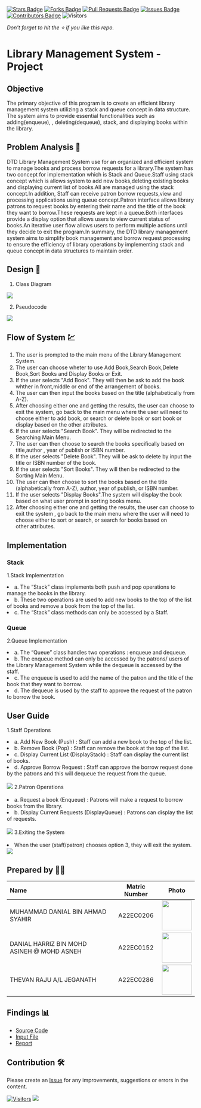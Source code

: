 [![Stars Badge](https://img.shields.io/github/stars/jjn7702/SECJ2013-DSA)](https://github.com/jjn7702/SECJ2013-DSA/Submission/Sample/stargazers)
[![Forks Badge](https://img.shields.io/github/forks/jjn7702/SECJ2013-DSA)](https://github.com/jjn7702/SECJ2013-DSA/Submission/Sample/network/members)
[![Pull Requests Badge](https://img.shields.io/github/issues-pr/jjn7702/SECJ2013-DSA)](https://github.com/jjn7702/SECJ2013-DSA/Submission/Sample/pulls)
[![Issues Badge](https://img.shields.io/github/issues/jjn7702/SECJ2013-DSA)](https://github.com/jjn7702/SECJ2013-DSA/Submission/Sample/issues)
[![Contributors Badge](https://img.shields.io/github/contributors/jjn7702/SECJ2013-DSA?color=2b9348)](https://github.com/jjn7702/SECJ2013-DSA/Submission/Sample/graphs/contributors)
![Visitors](https://api.visitorbadge.io/api/visitors?path=https%3A%2F%2Fgithub.com%2Fjjn7702%2FSECJ2013-DSA%2FSubmission%2FSample&labelColor=%23d9e3f0&countColor=%23697689&style=flat)

_Don't forget to hit the :star: if you like this repo._

# Library Management System - Project
## Objective
The primary objective of this program is to create an efficient library management system utilizing a stack and queue concept in data structure. The system aims to provide essential functionalities such as adding(enqueue), , deleting(dequeue), stack, and displaying books within the library.


## Problem Analysis 📝

   DTD Library Management System use for an organized and efficient system to manage books and process borrow requests for a library.The system has two concept for implementation which is Stack and Queue.Staff using stack concept which is allows system to add new books,deleting existing books and displaying current list of books.All are managed using the stack concept.In addition, Staff can receive patron borrow requests,view and processing applications using queue concept.Patron interface allows library patrons to request books by entering their name and the title of the book they want to borrow.These requests are kept in a queue.Both interfaces provide a display option that allows users to view current status of books.An iterative user flow allows users to perform multiple actions until they decide to exit the program.In summary, the DTD library management system aims to simplify book management and borrow request processing to ensure the efficiency of library operations by implementing stack and queue concept in data structures to maintain order.  

## Design 🎨

1. Class Diagram
<img src="https://github.com/jjn7702/SECJ2013-DSA/blob/main/Submission/sec02/DTD/Project/ClassDiagramProject.drawio.png">

2. Pseudocode
<img src="https://github.com/jjn7702/SECJ2013-DSA/blob/main/Submission/sec02/DTD/Project/PseudocodeProject.png">


## Flow of System 💹
1. The user is prompted to the main menu of the Library Management System.
2. The user can choose wheter to use Add Book,Search Book,Delete Book,Sort Books and Display Books or Exit.
3. If the user selects "Add Book". They will then be ask to add the book whther in front,middle or end of the arrangement of books.
4. The user can then input the books based on the title (alphabetically from A-Z).
5. After choosing either one and getting the results, the user can choose to exit the system, go back to the main menu where the user will need to choose either to add book, or search or delete book or sort book or display based on the other attributes.
6. If the user selects "Search Book". They will be redirected to the Searching Main Menu.
7. The user can then choose to search the books specifically based on title,author , year of publish or ISBN number.
8. If the user selects "Delete Book". They will be ask to delete by input the title or ISBN number of the book.
9. If the user selects "Sort Books". They will then be redirected to the Sorting Main Menu.
10. The user can then choose to sort the books based on the title (alphabetically from A-Z), author, year of publish, or ISBN number.
11. If the user selects "Display Books".The system will display the book based on what user prompt in sorting books menu.
12. After choosing either one and getting the results, the user can choose to exit the system , go back to the main menu where the user will need to choose either to sort or search, or search for books based on other attributes.

## Implementation

### Stack
  1.Stack Implementation
  
   <li>a. The “Stack” class implements both push and pop operations to manage the books in the library.</li> 
     <li>b. These two operations are used to add new books to the top of the list of books and remove a book from the top of the list. </li>
    <li>c. The “Stack” class methods can only be accessed by a Staff. </li>

### Queue
  2.Queue Implementation
  
  <li>a. The “Queue” class handles two operations : enqueue and dequeue. </li>
  <li>b. The enqueue method can only be accessed by the patrons/ users of the Library Management System while the dequeue is accessed by the staff. </li>
  <li>c. The enqueue is used to add the name of the patron and the title of the book that they want to borrow. </li>
  <li>d. The dequeue is used by the staff to approve the request of the patron to borrow the book. </li>


## User Guide

  1.Staff Operations
  
  <li>a. Add New Book (Push) : Staff can add a new book to the top of the list. </li>
  <li>b. Remove Book (Pop) : Staff can remove the book at the top of the list. </li>
  <li>c. Display Current List (DisplayStack) : Staff can display the current list of books. </li>
  <li>d. Approve Borrow Request : Staff can approve the borrow request done by the patrons and this will dequeue the request from the queue. </li>
<br>
<img src="https://github.com/jjn7702/SECJ2013-DSA/blob/main/Submission/sec02/DTD/Project/staffmenu.png">
  2.Patron Operations <br>
  </br>
  <li>a. Request a book (Enqueue) : Patrons will make a request to borrow books from the library. </li>
  <li>b. Display Current Requests (DisplayQueue) :   Patrons can display the list of requests. </li>
<br>
<img src="https://github.com/jjn7702/SECJ2013-DSA/blob/main/Submission/sec02/DTD/Project/patronmenu.png">
  3.Exiting the System <br>
  </br>
<li>When the user (staff/patron) chooses option 3, they will exit the system. </li>
<img src="https://github.com/jjn7702/SECJ2013-DSA/blob/main/Submission/sec02/DTD/Project/thankyou.png">

## Prepared by 🧑‍💻

| Name             | Matric Number | Photo                                                         |
| :---------------- | :-------------: | :------------------------------------------------------------: |
| MUHAMMAD DANIAL BIN AHMAD SYAHIR   | A22EC0206        | <a href="https://www.freepik.com/icon/graduated_4537051" title="Icon by Trazobanana"><img src="https://avatars.githubusercontent.com/u/129204039?v=4" width=80px, height=80px>     |
| DANIAL HARRIZ BIN MOHD ASINEH @ MOHD ASNEH      | A22EC0152        | <a href="https://www.freepik.com/icon/graduated_4537051" title="Icon by Trazobanana"><img src="https://avatars.githubusercontent.com/u/118705607?v=4" width=80px, height=80px>         |
| THEVAN RAJU A/L JEGANATH       | A22EC0286        | <a href="https://www.freepik.com/icon/graduated_4537051" title="Icon by Trazobanana"><img src="https://avatars.githubusercontent.com/u/128228505?v=4" width=80px, height=80px>         |


## Findings 📊

- [Source Code](./Project.cpp)
- [Input File](./book.txt)
- [Report](./Assignment_2_DSA_(DTD).pdf)

## Contribution 🛠️
Please create an [Issue](https://github.com/jjn7702/SECJ2013-DSA/Submission/Sample/issues) for any improvements, suggestions or errors in the content.

[![Visitors](https://api.visitorbadge.io/api/visitors?path=https%3A%2F%2Fgithub.com%2Fjjn7702&labelColor=%23697689&countColor=%23555555&style=plastic)](https://visitorbadge.io/status?path=https%3A%2F%2Fgithub.com%2Fjjn7702)
![](https://hit.yhype.me/github/profile?user_id=81284918)



